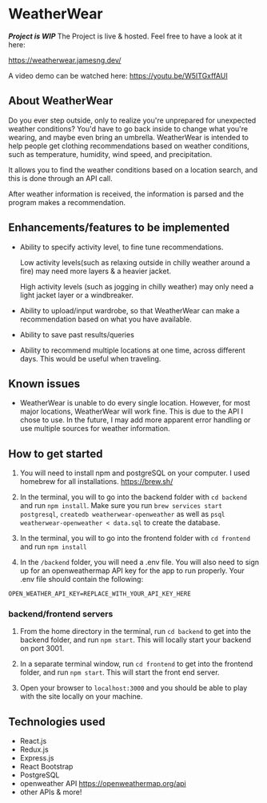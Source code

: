 # WeatherWear
 ***Project is WIP***
 The Project is live & hosted. Feel free to have a look at it here: 
  
  https://weatherwear.jamesng.dev/

  A video demo can be watched here:
  https://youtu.be/W5ITGxffAUI
  

## About WeatherWear
Do you ever step outside, only to realize you're unprepared for unexpected weather conditions? You'd have to go back inside to change what you're wearing, and maybe even bring an umbrella. WeatherWear is intended to help people get clothing recommendations based on weather conditions, such as temperature, humidity, wind speed, and precipitation. 

It allows you to find the weather conditions based on a location search, and this is done through an API call. 

After weather information is received, the information is parsed and the program makes a recommendation. 

## Enhancements/features to be implemented

* Ability to specify activity level, to fine tune recommendations. 

  Low activity levels(such as relaxing outside in chilly weather around a fire) may need more layers & a heavier jacket.

  High activity levels (such as jogging in chilly weather) may only need a light jacket layer or a windbreaker. 

* Ability to upload/input wardrobe, so that WeatherWear can make a recommendation based on what you have available. 

* Ability to save past results/queries

* Ability to recommend multiple locations at one time, across different days. This would be useful when traveling. 

## Known issues

* WeatherWear is unable to do every single location. However, for most major locations, WeatherWear will work fine. This is due to the API I chose to use. In the future, I may add more apparent error handling or use multiple sources for weather information. 

## How to get started
1. You will need to install npm and postgreSQL on your computer. I used homebrew for all installations. https://brew.sh/ 

2. In the terminal, you will to go into the backend folder with `cd backend` and run `npm install`. Make sure you run `brew services start postgresql`, `createdb weatherwear-openweather` as well as `psql weatherwear-openweather < data.sql` to create the database. 
3. In the terminal, you will to go into the frontend folder with `cd frontend` and run `npm install`

4. In the `/backend` folder, you will need a .env file. You will also need to sign up for an openweathermap API key for the app to run properly. Your .env file should contain the following:
```
OPEN_WEATHER_API_KEY=REPLACE_WITH_YOUR_API_KEY_HERE
```

### backend/frontend servers
 1. From the home directory in the terminal, run `cd backend` to get into the backend folder, and run `npm start`. This will locally start your backend on port 3001. 
 2. In  a separate terminal window, run `cd frontend` to get into the frontend folder, and run `npm start`. This will start the front end server. 

 3. Open your browser to `localhost:3000` and you should be able to play with the site locally on your machine. 
 
## Technologies used
 * React.js
 * Redux.js
 * Express.js
 * React Bootstrap
 * PostgreSQL
 * openweather API https://openweathermap.org/api
 * other APIs & more!
